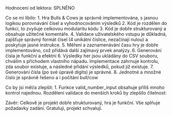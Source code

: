 Hodnocení od lektora: SPLNĚNO

Co se mi líbilo: 1. Hra Bulls & Cows je správně implementována, s jasnou logikou porovnávání čísel a vyhodnocováním výsledků
2. Kód je rozdělen do funkcí, to zvyšuje celkovou modularitu kódu
3. Kód je dobře strukturovaný a obsahuje užitečné komentáře.
4. Validace uživatelského vstupu je důkladná, zajišťuje správný formát čísel (4 unikátní číslice, nezačínají nulou) a poskytuje jasné instrukce.
5. Měření a zaznamenávání času hry je dobře implementováno, což přidává další zajímavý prvek analýzy.
6. Generování čísla je funkční a efektní
6. Výsledky her jsou ukládány do CSV souboru, chválím s příchodem vlastního nápadu. Implementace zahrnuje kontrolu, zda soubor existuje, a následné přidání výsledků, pokud již existuje.
7. Generování čísla (po své úpravě digits) je správné.
8. Jednotné a množné číslo je správně řešeno a i počítání bull/cow


Co by jsi měl/a zlepšit: 1. Funkce valid_number_input obsahuje příliš mnoho kontrol najednou. Rozdělení validace do menších kroků by zlepšilo čitelnost:

Závěr: Celkově je projekt dobře strukturovaný, hra je funkční. Vše splňuje požadavky zadání. Gratuluji, projekt schvaluji.
